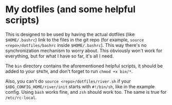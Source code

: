 # My dotfiles (and some helpful scripts)

This is designed to be used by having the actual dotfiles (like `$HOME/.bashrc`) link to the files in the git repo (for example, `source <repo>/dotfiles/bashrc` inside `$HOME/.bashrc`). This way there's no synchronization mechanism to worry about. This obviously won't work for everything, but for what I have so far, it's all I need. 

The `bin` directory contains the aforementioned helpful scripts, it should be added to your `$PATH`, and don't forget to run `chmod +x bin/*`.

Also, you can't do `source <repo>/dotfiles/river.sh` if your `$XDG_CONFIG_HOME/river/init` starts with `#!/bin/sh`, like in the example config. Using `bash` works fine, and `zsh` should work too. The same is true for `/etc/rc-local`.

